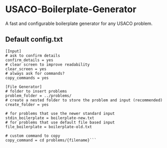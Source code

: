 # USACO-Boilerplate-Generator
A fast and configurable boilerplate generator for any USACO problem.

## Default config.txt
```
[Input]
# ask to confirm details
confirm_details = yes
# clear screen to improve readability
clear_screen = yes
# always ask for commands?
copy_commands = yes

[File Generator]
# folder to insert problems
problem_folder = ../problems/
# create a nested folder to store the problem and input (recommended)
create_folder = yes

# for problems that use the newer standard input
stdin_boilerplate = boilerplate-new.txt
# for problems that use default file based input
file_boilerplate = boilerplate-old.txt

# custom command to copy
copy_command = cd problems/{filename}```

